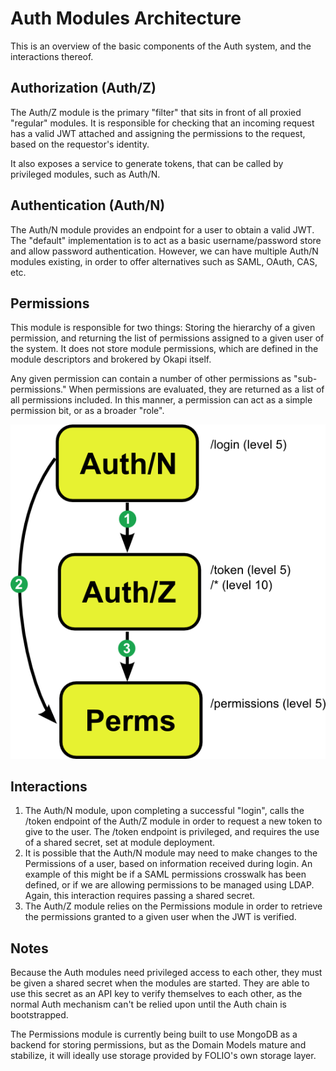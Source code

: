 # Auth Modules Architecture

This is an overview of the basic components of the Auth system, and the interactions thereof.

## Authorization (Auth/Z)

The Auth/Z module is the primary "filter" that sits in front of all proxied "regular" modules. It is responsible for checking that an incoming request has a valid JWT attached and assigning the permissions to the request, based on the requestor's identity.

It also exposes a service to generate tokens, that can be called by privileged modules, such as Auth/N.

## Authentication (Auth/N)

The Auth/N module provides an endpoint for a user to obtain a valid JWT. The "default" implementation is to act as a basic username/password store and allow password authentication. However, we can have multiple Auth/N modules existing, in order to offer alternatives such as SAML, OAuth, CAS, etc.

## Permissions

This module is responsible for two things: Storing the hierarchy of a given permission, and returning the list of permissions assigned to a given user of the system. It does not store module permissions, which are defined in the module descriptors and brokered by Okapi itself.

Any given permission can contain a number of other permissions as "sub-permissions." When permissions are evaluated, they are returned as a list of all permissions included. In this manner, a permission can act as a simple permission bit, or as a broader "role".

![Auth Modules Diagram](auth_modules.png "Auth Modules")

## Interactions

1. The Auth/N module, upon completing a successful "login", calls the /token endpoint of the Auth/Z module in order to request a new token to give to the user. The /token endpoint is privileged, and requires the use of a shared secret, set at module deployment.
2. It is possible that the Auth/N module may need to make changes to the Permissions of a user, based on information received during login. An example of this might be if a SAML permissions crosswalk has been defined, or if we are allowing permissions to be managed using LDAP. Again, this interaction requires passing a shared secret.
3. The Auth/Z module relies on the Permissions module in order to retrieve the permissions granted to a given user when the JWT is verified.

## Notes

Because the Auth modules need privileged access to each other, they must be given a shared secret when the modules are started. They are able to use this secret as an API key to verify themselves to each other, as the normal Auth mechanism can't be relied upon until the Auth chain is bootstrapped.

The Permissions module is currently being built to use MongoDB as a backend for storing permissions, but as the Domain Models mature and stabilize, it will ideally use storage provided by FOLIO's own storage layer.



